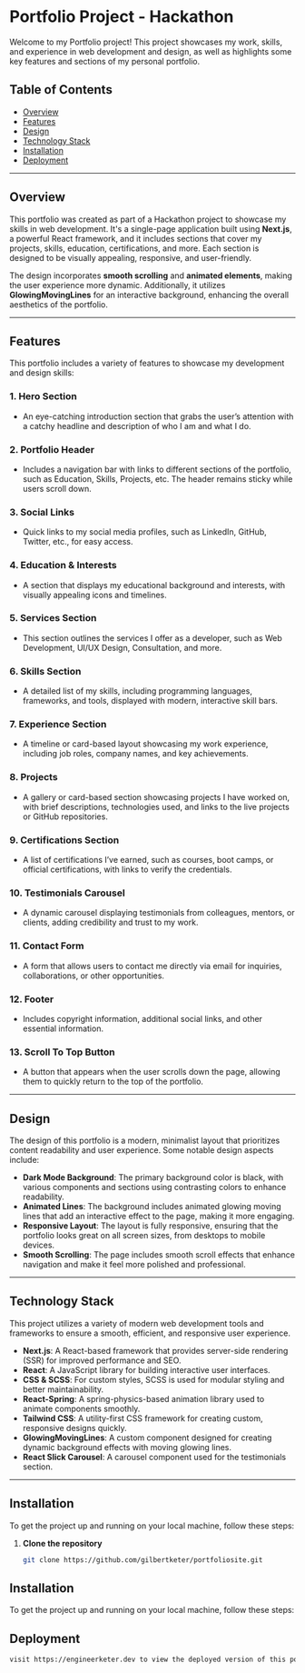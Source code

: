 # Portfolio Project - Hackathon

Welcome to my Portfolio project! This project showcases my work, skills, and experience in web development and design, as well as highlights some key features and sections of my personal portfolio.

## Table of Contents

- [Overview](#overview)
- [Features](#features)
- [Design](#design)
- [Technology Stack](#technology-stack)
- [Installation](#installation)
- [Deployment](#deployment)

---

## Overview

This portfolio was created as part of a Hackathon project to showcase my skills in web development. It's a single-page application built using **Next.js**, a powerful React framework, and it includes sections that cover my projects, skills, education, certifications, and more. Each section is designed to be visually appealing, responsive, and user-friendly.

The design incorporates **smooth scrolling** and **animated elements**, making the user experience more dynamic. Additionally, it utilizes **GlowingMovingLines** for an interactive background, enhancing the overall aesthetics of the portfolio.

---

## Features

This portfolio includes a variety of features to showcase my development and design skills:

### 1. **Hero Section**
   - An eye-catching introduction section that grabs the user’s attention with a catchy headline and description of who I am and what I do.

### 2. **Portfolio Header**
   - Includes a navigation bar with links to different sections of the portfolio, such as Education, Skills, Projects, etc. The header remains sticky while users scroll down.

### 3. **Social Links**
   - Quick links to my social media profiles, such as LinkedIn, GitHub, Twitter, etc., for easy access.

### 4. **Education & Interests**
   - A section that displays my educational background and interests, with visually appealing icons and timelines.

### 5. **Services Section**
   - This section outlines the services I offer as a developer, such as Web Development, UI/UX Design, Consultation, and more.

### 6. **Skills Section**
   - A detailed list of my skills, including programming languages, frameworks, and tools, displayed with modern, interactive skill bars.

### 7. **Experience Section**
   - A timeline or card-based layout showcasing my work experience, including job roles, company names, and key achievements.

### 8. **Projects**
   - A gallery or card-based section showcasing projects I have worked on, with brief descriptions, technologies used, and links to the live projects or GitHub repositories.

### 9. **Certifications Section**
   - A list of certifications I’ve earned, such as courses, boot camps, or official certifications, with links to verify the credentials.

### 10. **Testimonials Carousel**
   - A dynamic carousel displaying testimonials from colleagues, mentors, or clients, adding credibility and trust to my work.

### 11. **Contact Form**
   - A form that allows users to contact me directly via email for inquiries, collaborations, or other opportunities.

### 12. **Footer**
   - Includes copyright information, additional social links, and other essential information.

### 13. **Scroll To Top Button**
   - A button that appears when the user scrolls down the page, allowing them to quickly return to the top of the portfolio.

---

## Design

The design of this portfolio is a modern, minimalist layout that prioritizes content readability and user experience. Some notable design aspects include:

- **Dark Mode Background**: The primary background color is black, with various components and sections using contrasting colors to enhance readability.
- **Animated Lines**: The background includes animated glowing moving lines that add an interactive effect to the page, making it more engaging.
- **Responsive Layout**: The layout is fully responsive, ensuring that the portfolio looks great on all screen sizes, from desktops to mobile devices.
- **Smooth Scrolling**: The page includes smooth scroll effects that enhance navigation and make it feel more polished and professional.

---

## Technology Stack

This project utilizes a variety of modern web development tools and frameworks to ensure a smooth, efficient, and responsive user experience.

- **Next.js**: A React-based framework that provides server-side rendering (SSR) for improved performance and SEO.
- **React**: A JavaScript library for building interactive user interfaces.
- **CSS & SCSS**: For custom styles, SCSS is used for modular styling and better maintainability.
- **React-Spring**: A spring-physics-based animation library used to animate components smoothly.
- **Tailwind CSS**: A utility-first CSS framework for creating custom, responsive designs quickly.
- **GlowingMovingLines**: A custom component designed for creating dynamic background effects with moving glowing lines.
- **React Slick Carousel**: A carousel component used for the testimonials section.

---

## Installation

To get the project up and running on your local machine, follow these steps:

1. **Clone the repository**

   ```bash
   git clone https://github.com/gilbertketer/portfoliosite.git

## Installation

To get the project up and running on your local machine, follow these steps:

## **Deployment**

   ```bash
   visit https://engineerketer.dev to view the deployed version of this portfolio
